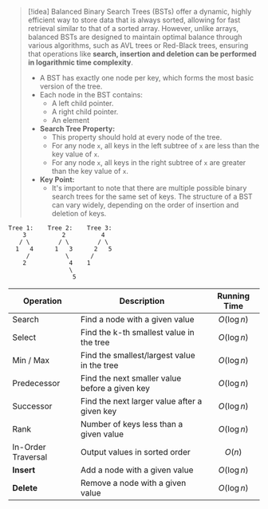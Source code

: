 
> [!idea]
> Balanced Binary Search Trees (BSTs) offer a dynamic, highly efficient way to store data that is always sorted, allowing for fast retrieval similar to that of a sorted array. However, unlike arrays, balanced BSTs are designed to maintain optimal balance through various algorithms, such as AVL trees or Red-Black trees, ensuring that operations like **search, insertion and deletion can be performed in logarithmic time complexity**.
> 
> - A BST has exactly one node per key, which forms the most basic version of the tree.
> - Each node in the BST contains:
>   - A left child pointer.
>   - A right child pointer.
>   - An element
> - **Search Tree Property:**
>   - This property should hold at every node of the tree.
>   - For any node `x`, all keys in the left subtree of `x` are less than the key value of `x`.
>   - For any node `x`, all keys in the right subtree of `x` are greater than the key value of `x`.
> - **Key Point:**
>   - It's important to note that there are multiple possible binary search trees for the same set of keys. The structure of a BST can vary widely, depending on the order of insertion and deletion of keys.

```
Tree 1:    Tree 2:    Tree 3:
    3          2          4
   / \        / \        / \
  1   4      1   3      2   5
     /          \      /
    2            4    1
                 \   
                  5   
```

| Operation          | Description                                    |         Running Time         |
| ------------------ | ---------------------------------------------- | :--------------------------: |
| Search             | Find a node with a given value                 | <center>$O(\log n)$</center> |
| Select             | Find the k-th smallest value in the tree       | <center>$O(\log n)$</center> |
| Min / Max          | Find the smallest/largest value in the tree    | <center>$O(\log n)$</center> |
| Predecessor        | Find the next smaller value before a given key | <center>$O(\log n)$</center> |
| Successor          | Find the next larger value after a given key   | <center>$O(\log n)$</center> |
| Rank               | Number of keys less than a given value         | <center>$O(\log n)$</center> |
| In-Order Traversal | Output values in sorted order                  |   <center>$O(n)$</center>    |
| **Insert**         | Add a node with a given value                  | <center>$O(\log n)$</center> |
| **Delete**         | Remove a node with a given value               | <center>$O(\log n)$</center> |

